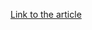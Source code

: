 [Link to the article](https://securityaffairs.com/175718/security/u-s-treasury-removed-sanctions-tornado-cash.html)
